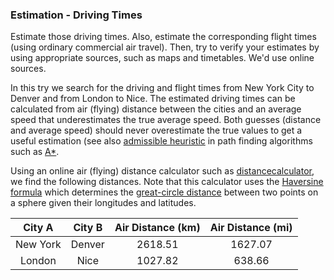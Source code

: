 ### Estimation - Driving Times

Estimate those driving times. Also, estimate the corresponding flight times (using ordinary commercial air travel). 
Then, try to verify your estimates by using appropriate sources, such as maps and timetables. We'd use online sources.

In this try we search for the driving and flight times from New York City to Denver and from London to Nice.
The estimated driving times can be calculated from air (flying) distance between the cities and an average speed that underestimates the true average speed. 
Both guesses (distance and average speed) should never overestimate the true values to get a useful estimation 
(see also [admissible heuristic](https://en.wikipedia.org/wiki/Admissible_heuristic) in path finding algorithms such as [A*](https://en.wikipedia.org/wiki/A*_search_algorithm).


Using an online air (flying) distance calculator such as [distancecalculator](https://www.distancecalculator.net/), 
we find the following distances. Note that this calculator uses the [Haversine formula](https://en.wikipedia.org/wiki/Haversine_formula) which determines the [great-circle distance](https://en.wikipedia.org/wiki/Great-circle_distance) between two points on a sphere given their longitudes and latitudes.

| City A   | City B | Air Distance (km) | Air Distance (mi) |
|:--------:|:------:|:-----------------:|:-----------------:|
| New York | Denver | 2618.51           | 1627.07           |
| London   | Nice   | 1027.82           | 638.66            |

